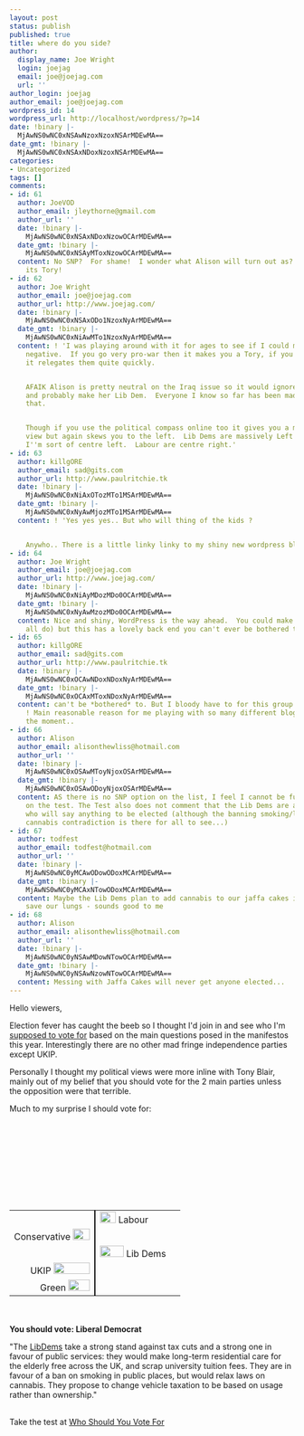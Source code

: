 ```yaml
---
layout: post
status: publish
published: true
title: where do you side?
author:
  display_name: Joe Wright
  login: joejag
  email: joe@joejag.com
  url: ''
author_login: joejag
author_email: joe@joejag.com
wordpress_id: 14
wordpress_url: http://localhost/wordpress/?p=14
date: !binary |-
  MjAwNS0wNC0xNSAwNzoxNzoxNSArMDEwMA==
date_gmt: !binary |-
  MjAwNS0wNC0xNSAxNDoxNzoxNSArMDEwMA==
categories:
- Uncategorized
tags: []
comments:
- id: 61
  author: JoeVOD
  author_email: jleythorne@gmail.com
  author_url: ''
  date: !binary |-
    MjAwNS0wNC0xNSAxNDoxNzowOCArMDEwMA==
  date_gmt: !binary |-
    MjAwNS0wNC0xNSAyMToxNzowOCArMDEwMA==
  content: No SNP?  For shame!  I wonder what Alison will turn out as?  Quid says
    its Tory!
- id: 62
  author: Joe Wright
  author_email: joe@joejag.com
  author_url: http://www.joejag.com/
  date: !binary |-
    MjAwNS0wNC0xNSAxODo1NzoxNyArMDEwMA==
  date_gmt: !binary |-
    MjAwNS0wNC0xNiAwMTo1NzoxNyArMDEwMA==
  content: ! 'I was playing around with it for ages to see if I could make them all
    negative.  If you go very pro-war then it makes you a Tory, if you don''t then
    it relegates them quite quickly.


    AFAIK Alison is pretty neutral on the Iraq issue so it would ignore the torries
    and probably make her Lib Dem.  Everyone I know so far has been made Lib Dem from
    that.


    Though if you use the political compass online too it gives you a more accurate
    view but again skews you to the left.  Lib Dems are massively Left though and
    I''m sort of centre left.  Labour are centre right.'
- id: 63
  author: killgORE
  author_email: sad@gits.com
  author_url: http://www.paulritchie.tk
  date: !binary |-
    MjAwNS0wNC0xNiAxOTozMTo1MSArMDEwMA==
  date_gmt: !binary |-
    MjAwNS0wNC0xNyAwMjozMTo1MSArMDEwMA==
  content: ! 'Yes yes yes.. But who will thing of the kids ?


    Anywho.. There is a little linky linky to my shiny new wordpress bloggy bloggy..'
- id: 64
  author: Joe Wright
  author_email: joe@joejag.com
  author_url: http://www.joejag.com/
  date: !binary |-
    MjAwNS0wNC0xNiAyMDozMDo0OCArMDEwMA==
  date_gmt: !binary |-
    MjAwNS0wNC0xNyAwMzozMDo0OCArMDEwMA==
  content: Nice and shiny, WordPress is the way ahead.  You could make your own (we
    all do) but this has a lovely back end you can't ever be bothered to recreate!
- id: 65
  author: killgORE
  author_email: sad@gits.com
  author_url: http://www.paulritchie.tk
  date: !binary |-
    MjAwNS0wNC0xOCAwNDoxNDoxNyArMDEwMA==
  date_gmt: !binary |-
    MjAwNS0wNC0xOCAxMToxNDoxNyArMDEwMA==
  content: can't be *bothered* to. But I bloody have to for this group assessment
    ! Main reasonable reason for me playing with so many different blogging apps at
    the moment..
- id: 66
  author: Alison
  author_email: alisonthewliss@hotmail.com
  author_url: ''
  date: !binary |-
    MjAwNS0wNC0xOSAwMToyNjoxOSArMDEwMA==
  date_gmt: !binary |-
    MjAwNS0wNC0xOSAwODoyNjoxOSArMDEwMA==
  content: AS there is no SNP option on the list, I feel I cannot be fully represented
    on the test. The Test also does not comment that the Lib Dems are a bunch of whores
    who will say anything to be elected (although the banning smoking/legalising
    cannabis contradiction is there for all to see...)
- id: 67
  author: todfest
  author_email: todfest@hotmail.com
  author_url: ''
  date: !binary |-
    MjAwNS0wNC0yMCAwODowODoxMCArMDEwMA==
  date_gmt: !binary |-
    MjAwNS0wNC0yMCAxNTowODoxMCArMDEwMA==
  content: Maybe the Lib Dems plan to add cannabis to our jaffa cakes in order to
    save our lungs - sounds good to me
- id: 68
  author: Alison
  author_email: alisonthewliss@hotmail.com
  author_url: ''
  date: !binary |-
    MjAwNS0wNC0yNSAwMDowNTowOCArMDEwMA==
  date_gmt: !binary |-
    MjAwNS0wNC0yNSAwNzowNTowOCArMDEwMA==
  content: Messing with Jaffa Cakes will never get anyone elected...
---
```

<p>Hello viewers,</p>
<p>Election fever has caught the beeb so I thought I'd join in and see who I'm <a href="http://www.whoshouldyouvotefor.com">supposed to vote for</a> based on the main questions posed in the manifestos this year.  Interestingly there are no other mad fringe independence parties except UKIP.  </p>
<p>Personally I thought my political views were more inline with Tony Blair, mainly out of my belief that you should vote for the 2 main parties unless the opposition were that terrible.</p></p>
<p>Much to my surprise I should vote for:</p>
<table cellpadding="0" cellspacing="0">
<tr>
<td align="right" style="border-right:2px solid black;" height="20" valign="middle"></td></p>
<td width="50%" align="left" height="20" valign="middle">
<img src="http://www.whoshouldyouvotefor.com/tiny_grey_dark.gif" width="28" height="20">&nbsp;Labour</td><br />
</tr></p>
<tr>
<td align="right" style="border-right:2px solid black;" height="20" valign="middle">Conservative&nbsp;<img src="http://www.whoshouldyouvotefor.com/tiny_grey_light.gif" width="30" height="20"></td>
<td width="50%" align="left" height="20" valign="middle"></td><br />
</tr></p>
<tr>
<td align="right" style="border-right:2px solid black;" height="20" valign="middle"></td>
<td width="50%" align="left" height="20" valign="middle"><img src="http://www.whoshouldyouvotefor.com/tiny_grey_dark.gif" width="42" height="20">&nbsp;Lib Dems</td><br />
</tr></p>
<tr>
<td align="right" style="border-right:2px solid black;" height="20" valign="middle">UKIP&nbsp;<img src="http://www.whoshouldyouvotefor.com/tiny_grey_light.gif" width="64" height="20"></td>
<td width="50%" align="left" height="20" valign="middle"></td><br />
</tr></p>
<tr>
<td align="right" style="border-right:2px solid black;" height="20" valign="middle">Green&nbsp;<img src="http://www.whoshouldyouvotefor.com/tiny_grey_light.gif" width="38" height="20"></td>
<td width="50%" align="left" height="20" valign="middle"></td><br />
</tr></p>
<p></table></p>
<p><br /><br /><b>You should vote: Liberal Democrat</b>
<p>"The <a href="http://www.libdems.org.uk" target=_blank>LibDems</a> take a strong stand against tax cuts and a strong one in favour of public services: they would make long-term residential care for the elderly free across the UK, and scrap university tuition fees. They are in favour of a ban on smoking in public places, but would relax laws on cannabis. They propose to change vehicle taxation to be based on usage rather than ownership."<br /><br />
<p>Take the test at <a href="http://www.whoshouldyouvotefor.com">Who Should You Vote For</a></p></p></p></p>
